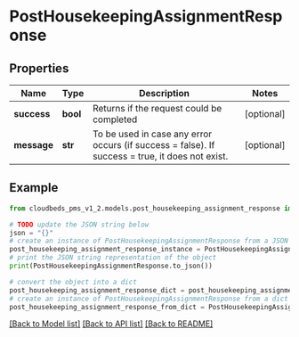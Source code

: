 # PostHousekeepingAssignmentResponse


## Properties

Name | Type | Description | Notes
------------ | ------------- | ------------- | -------------
**success** | **bool** | Returns if the request could be completed | [optional] 
**message** | **str** | To be used in case any error occurs (if success &#x3D; false). If success &#x3D; true, it does not exist. | [optional] 

## Example

```python
from cloudbeds_pms_v1_2.models.post_housekeeping_assignment_response import PostHousekeepingAssignmentResponse

# TODO update the JSON string below
json = "{}"
# create an instance of PostHousekeepingAssignmentResponse from a JSON string
post_housekeeping_assignment_response_instance = PostHousekeepingAssignmentResponse.from_json(json)
# print the JSON string representation of the object
print(PostHousekeepingAssignmentResponse.to_json())

# convert the object into a dict
post_housekeeping_assignment_response_dict = post_housekeeping_assignment_response_instance.to_dict()
# create an instance of PostHousekeepingAssignmentResponse from a dict
post_housekeeping_assignment_response_from_dict = PostHousekeepingAssignmentResponse.from_dict(post_housekeeping_assignment_response_dict)
```
[[Back to Model list]](../README.md#documentation-for-models) [[Back to API list]](../README.md#documentation-for-api-endpoints) [[Back to README]](../README.md)


